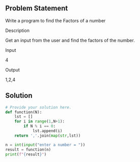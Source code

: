 ## Problem Statement 

Write a program to find the Factors of a number

Description

Get an input from the user and find the factors of the number.

Input

4

Output

1,2,4  
## Solution

```python
# Provide your solution here.
def function(N):
    lst = []
    for i in range(1,N+1):
        if N % i == 0:
            lst.append(i)
    return ','.join(map(str,lst))

n = int(input("enter a number = "))
result = function(n)
print(f"{result}")
